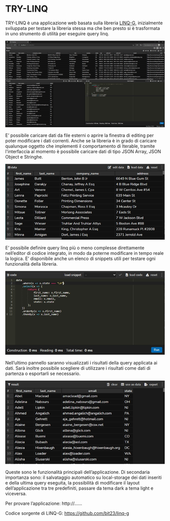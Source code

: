# TRY-LINQ

TRY-LINQ è una applicazione web basata sulla libreria [LINQ-G](https://github.com/bit23/linq-g), inizialmente sviluppata per testare la libreria stessa ma che ben presto si è trasformata in uno strumento di utilità per eseguire query linq.

![TRY-LINQ](doc/TRY-LINQ.jpg)

E’ possibile caricare dati da file esterni o aprire la finestra di editing per poter modificare i dati correnti. Anche se la libreria è in grado di caricare qualunque oggetto che implementi il comportamento di Iterable, tramite l'interfaccia al momento è possibile caricare dati di tipo JSON Array, JSON Object e Stringhe.

![data-panel](doc/data-panel.jpg)

E’ possibile definire query linq più o meno complesse direttamente nell’editor di codice integrato, in modo da poterne modificare in tempo reale la logica. E’ disponibile anche un elenco di snippets utili per testare ogni funzionalità della libreria.

![code-panel](doc/code-panel.jpg)

Nell’ultimo pannello saranno visualizzati i risultati della query applicata ai dati. Sarà inoltre possibile scegliere di utilizzare i risultati come dati di partenza o esportarli se necessario.

![result-panel](doc/result-panel.jpg)

Queste sono le funzionalità principali dell’applicazione. Di secondaria importanza sono: il salvataggio automatico su local-storage dei dati inseriti e della ultima query eseguita, la possibilità di modificare il layout dell’applicazione tra tre predefiniti, passare da tema dark a tema light e viceversa.

Per provare l’applicazione:
http://……

Codice sorgente di LINQ-G:
https://github.com/bit23/linq-g

